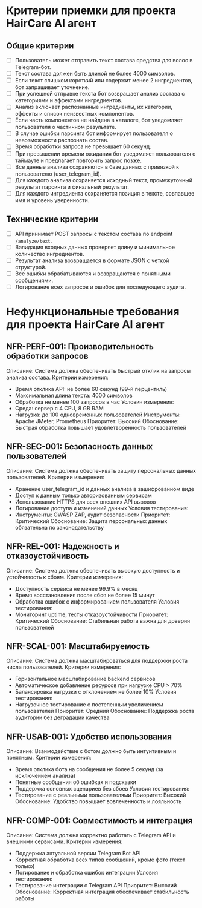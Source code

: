 # Критерии приемки для проекта HairCare AI агент

## Общие критерии
- [ ] Пользователь может отправить текст состава средства для волос в Telegram-бот.
- [ ] Текст состава должен быть длиной не более 4000 символов.
- [ ] Если текст слишком короткий или содержит менее 2 ингредиентов, бот запрашивает уточнение.
- [ ] При успешной отправке текста бот возвращает анализ состава с категориями и эффектами ингредиентов.
- [ ] Анализ включает распознанные ингредиенты, их категории, эффекты и список неизвестных компонентов.
- [ ] Если часть компонентов не найдена в каталоге, бот уведомляет пользователя о частичном результате.
- [ ] В случае ошибки парсинга бот информирует пользователя о невозможности распознать состав.
- [ ] Время обработки запроса не превышает 60 секунд.
- [ ] При превышении времени ожидания бот уведомляет пользователя о таймауте и предлагает повторить запрос позже.
- [ ] Все данные анализа сохраняются в базе данных с привязкой к пользователю (user_telegram_id).
- [ ] Для каждого анализа сохраняется исходный текст, промежуточный результат парсинга и финальный результат.
- [ ] Для каждого ингредиента сохраняется позиция в тексте, совпавшее имя и уровень уверенности.

## Технические критерии
- [ ] API принимает POST запросы с текстом состава по endpoint `/analyze/text`.
- [ ] Валидация входных данных проверяет длину и минимальное количество ингредиентов.
- [ ] Результат анализа возвращается в формате JSON с четкой структурой.
- [ ] Все ошибки обрабатываются и возвращаются с понятными сообщениями.
- [ ] Логирование всех запросов и ошибок для последующего аудита.

# Нефункциональные требования для проекта HairCare AI агент

## NFR-PERF-001: Производительность обработки запросов
Описание: Система должна обеспечивать быстрый отклик на запросы анализа состава.
Критерии измерения:
- Время отклика API: не более 60 секунд (99-й перцентиль)
- Максимальная длина текста: 4000 символов
- Обработка не менее 100 запросов в час
Условия измерения:
- Среда: сервер с 4 CPU, 8 GB RAM
- Нагрузка: до 100 одновременных пользователей
Инструменты: Apache JMeter, Prometheus
Приоритет: Высокий
Обоснование: Быстрая обработка повышает удовлетворенность пользователей

## NFR-SEC-001: Безопасность данных пользователей
Описание: Система должна обеспечивать защиту персональных данных пользователей.
Критерии измерения:
- Хранение user_telegram_id и данных анализа в зашифрованном виде
- Доступ к данным только авторизованным сервисам
- Использование HTTPS для всех внешних API вызовов
- Логирование доступа и изменений данных
Условия тестирования:
- Инструменты: OWASP ZAP, аудит безопасности
Приоритет: Критический
Обоснование: Защита персональных данных обязательна по законодательству

## NFR-REL-001: Надежность и отказоустойчивость
Описание: Система должна обеспечивать высокую доступность и устойчивость к сбоям.
Критерии измерения:
- Доступность сервиса не менее 99.9% в месяц
- Время восстановления после сбоя не более 15 минут
- Обработка ошибок с информированием пользователя
Условия тестирования:
- Мониторинг uptime, тесты отказоустойчивости
Приоритет: Критический
Обоснование: Стабильная работа важна для доверия пользователей

## NFR-SCAL-001: Масштабируемость
Описание: Система должна масштабироваться для поддержки роста числа пользователей.
Критерии измерения:
- Горизонтальное масштабирование backend сервисов
- Автоматическое добавление ресурсов при нагрузке CPU > 70%
- Балансировка нагрузки с отклонением не более 10%
Условия тестирования:
- Нагрузочное тестирование с постепенным увеличением пользователей
Приоритет: Средний
Обоснование: Поддержка роста аудитории без деградации качества

## NFR-USAB-001: Удобство использования
Описание: Взаимодействие с ботом должно быть интуитивным и понятным.
Критерии измерения:
- Время отклика бота на сообщения не более 5 секунд (за исключением анализа)
- Понятные сообщения об ошибках и подсказки
- Поддержка основных сценариев без сбоев
Условия тестирования:
- Тестирование с реальными пользователями
Приоритет: Высокий
Обоснование: Удобство повышает вовлеченность и лояльность

## NFR-COMP-001: Совместимость и интеграция
Описание: Система должна корректно работать с Telegram API и внешними сервисами.
Критерии измерения:
- Поддержка актуальной версии Telegram Bot API
- Корректная обработка всех типов сообщений, кроме фото (текст только)
- Логирование и обработка ошибок интеграции
Условия тестирования:
- Тестирование интеграции с Telegram API
Приоритет: Высокий
Обоснование: Корректная интеграция обеспечивает стабильность работы
